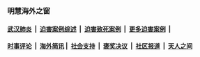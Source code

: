 
### 明慧海外之窗

####  [武汉肺炎](indexes/365.md?t=01262000) &nbsp;|&nbsp;  [迫害案例综述](indexes/328.md?t=01262000) &nbsp;|&nbsp; [迫害致死案例](indexes/277.md?t=01262000)  &nbsp;|&nbsp; [更多迫害案例](indexes/81.md?t=01262000)  &nbsp;|&nbsp; 
####  [时事评论](indexes/251.md?t=01262000) &nbsp;|&nbsp; [海外简讯](indexes/245.md?t=01262000)&nbsp;|&nbsp;  [社会支持](indexes/140.md?t=01262000) &nbsp;|&nbsp; [褒奖决议](indexes/282.md?t=01262000) &nbsp;|&nbsp; [社区报道](indexes/91.md?t=01262000)  &nbsp;|&nbsp; [天人之间](indexes/78.md?t=01262000) 

